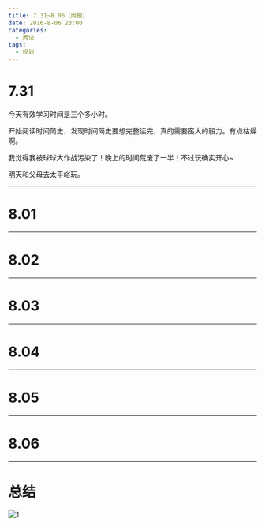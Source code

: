 ```yaml
---
title: 7.31~8.06（周报）
date: 2016-8-06 23:00
categories:
  - 周记
tags:
  - 规划
---
```


# 7.31 #

今天有效学习时间是三个多小时。

开始阅读时间简史，发现时间简史要想完整读完，真的需要蛮大的毅力。有点枯燥啊。

我觉得我被球球大作战污染了！晚上的时间荒废了一半！不过玩确实开心~

明天和父母去太平峪玩。

---

# 8.01 #



---

# 8.02 #



---

# 8.03 #




---

# 8.04 #


---

# 8.05 #



---

# 8.06 #


---

# 总结 #



![1]()

